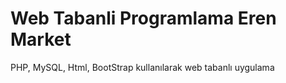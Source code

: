 # Web Tabanli Programlama Eren Market
 PHP, MySQL, Html, BootStrap kullanılarak web tabanlı uygulama
